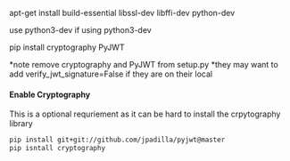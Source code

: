 apt-get install build-essential libssl-dev libffi-dev python-dev

use python3-dev if using python3-dev

pip install cryptography PyJWT

*note remove cryptography and PyJWT from setup.py
*they may want to add verify_jwt_signature=False if they are on their local


#### Enable Cryptography
This is a optional requriement as it can be hard to install the crpytography library
```sh
pip install git+git://github.com/jpadilla/pyjwt@master
pip isntall cryptography
```

